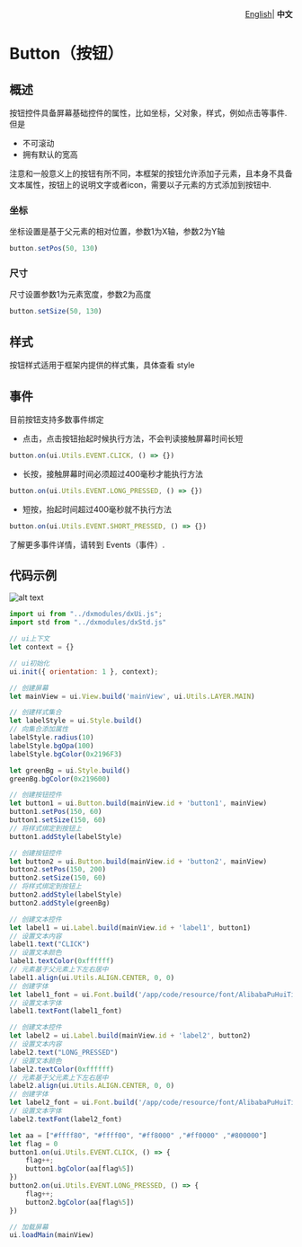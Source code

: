 <p align="right">
    <a href="./README.md">English</a>| <b>中文</b>
</p>


# Button（按钮）

## 概述
按钮控件具备屏幕基础控件的属性，比如坐标，父对象，样式，例如点击等事件.但是
- 不可滚动
- 拥有默认的宽高

注意和一般意义上的按钮有所不同，本框架的按钮允许添加子元素，且本身不具备文本属性，按钮上的说明文字或者icon，需要以子元素的方式添加到按钮中.


### 坐标

坐标设置是基于父元素的相对位置，参数1为X轴，参数2为Y轴
```js
button.setPos(50, 130)
```


### 尺寸

尺寸设置参数1为元素宽度，参数2为高度
```js
button.setSize(50, 130)
```

## 样式
按钮样式适用于框架内提供的样式集，具体查看 style

## 事件
目前按钮支持多数事件绑定
- 点击，点击按钮抬起时候执行方法，不会判读接触屏幕时间长短
```js
button.on(ui.Utils.EVENT.CLICK, () => {})
```
- 长按，接触屏幕时间必须超过400毫秒才能执行方法
```js
button.on(ui.Utils.EVENT.LONG_PRESSED, () => {})
```
- 短按，抬起时间超过400毫秒就不执行方法
```js
button.on(ui.Utils.EVENT.SHORT_PRESSED, () => {})
```
了解更多事件详情，请转到 Events（事件）.

## 代码示例
![alt text](btn.png)
```js
import ui from "../dxmodules/dxUi.js";
import std from "../dxmodules/dxStd.js"

// ui上下文
let context = {}

// ui初始化
ui.init({ orientation: 1 }, context);

// 创建屏幕
let mainView = ui.View.build('mainView', ui.Utils.LAYER.MAIN)

// 创建样式集合
let labelStyle = ui.Style.build()
// 向集合添加属性
labelStyle.radius(10)
labelStyle.bgOpa(100)
labelStyle.bgColor(0x2196F3)

let greenBg = ui.Style.build()
greenBg.bgColor(0x219600)

// 创建按钮控件
let button1 = ui.Button.build(mainView.id + 'button1', mainView)
button1.setPos(150, 60)
button1.setSize(150, 60)
// 将样式绑定到按钮上
button1.addStyle(labelStyle)

// 创建按钮控件
let button2 = ui.Button.build(mainView.id + 'button2', mainView)
button2.setPos(150, 200)
button2.setSize(150, 60)
// 将样式绑定到按钮上
button2.addStyle(labelStyle)
button2.addStyle(greenBg)

// 创建文本控件
let label1 = ui.Label.build(mainView.id + 'label1', button1)
// 设置文本内容
label1.text("CLICK")
// 设置文本颜色
label1.textColor(0xffffff)
// 元素基于父元素上下左右居中
label1.align(ui.Utils.ALIGN.CENTER, 0, 0)
// 创建字体
let label1_font = ui.Font.build('/app/code/resource/font/AlibabaPuHuiTi-2-65-Medium.ttf', 18, ui.Utils.FONT_STYLE.NORMAL)
// 设置文本字体
label1.textFont(label1_font)

// 创建文本控件
let label2 = ui.Label.build(mainView.id + 'label2', button2)
// 设置文本内容
label2.text("LONG_PRESSED")
// 设置文本颜色
label2.textColor(0xffffff)
// 元素基于父元素上下左右居中
label2.align(ui.Utils.ALIGN.CENTER, 0, 0)
// 创建字体
let label2_font = ui.Font.build('/app/code/resource/font/AlibabaPuHuiTi-2-65-Medium.ttf', 14, ui.Utils.FONT_STYLE.NORMAL)
// 设置文本字体
label2.textFont(label2_font)

let aa = ["#ffff80", "#ffff00", "#ff8000" ,"#ff0000" ,"#800000"]
let flag = 0
button1.on(ui.Utils.EVENT.CLICK, () => {
    flag++;
    button1.bgColor(aa[flag%5])
})
button2.on(ui.Utils.EVENT.LONG_PRESSED, () => {
    flag++;
    button2.bgColor(aa[flag%5])
})

// 加载屏幕
ui.loadMain(mainView)
```